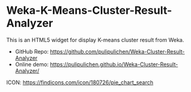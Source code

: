 # Weka-K-Means-Cluster-Result-Analyzer
This is an HTML5 widget for display K-means cluster result from Weka.

* GitHub Repo: https://github.com/pulipulichen/Weka-Cluster-Result-Analyzer
* Online demo: https://pulipulichen.github.io/Weka-Cluster-Result-Analyzer/

ICON: https://findicons.com/icon/180726/pie_chart_search